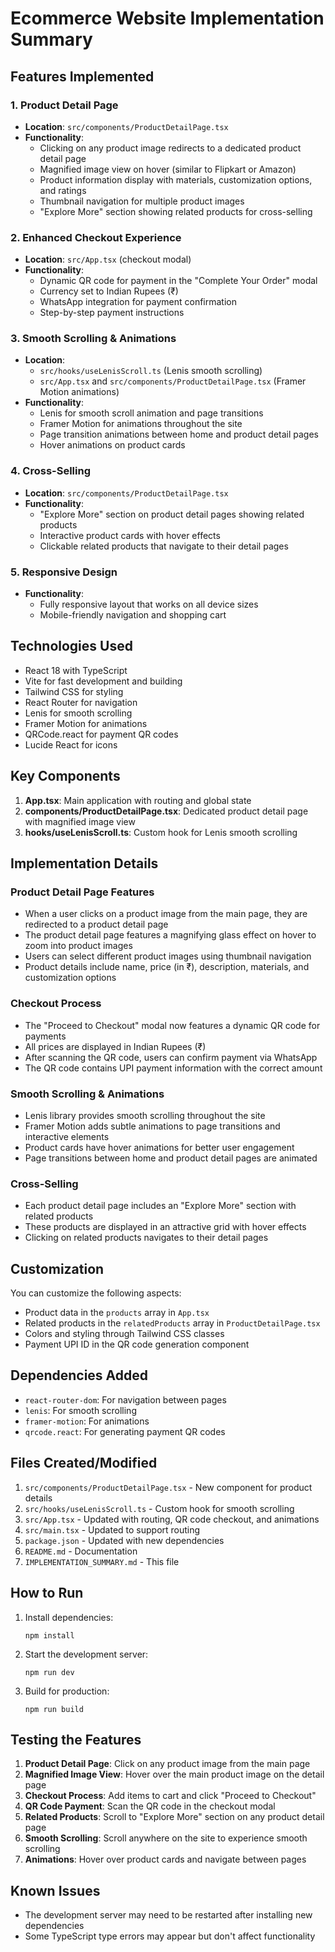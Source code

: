 # Ecommerce Website Implementation Summary

## Features Implemented

### 1. Product Detail Page
- **Location**: `src/components/ProductDetailPage.tsx`
- **Functionality**: 
  - Clicking on any product image redirects to a dedicated product detail page
  - Magnified image view on hover (similar to Flipkart or Amazon)
  - Product information display with materials, customization options, and ratings
  - Thumbnail navigation for multiple product images
  - "Explore More" section showing related products for cross-selling

### 2. Enhanced Checkout Experience
- **Location**: `src/App.tsx` (checkout modal)
- **Functionality**:
  - Dynamic QR code for payment in the "Complete Your Order" modal
  - Currency set to Indian Rupees (₹)
  - WhatsApp integration for payment confirmation
  - Step-by-step payment instructions

### 3. Smooth Scrolling & Animations
- **Location**: 
  - `src/hooks/useLenisScroll.ts` (Lenis smooth scrolling)
  - `src/App.tsx` and `src/components/ProductDetailPage.tsx` (Framer Motion animations)
- **Functionality**:
  - Lenis for smooth scroll animation and page transitions
  - Framer Motion for animations throughout the site
  - Page transition animations between home and product detail pages
  - Hover animations on product cards

### 4. Cross-Selling
- **Location**: `src/components/ProductDetailPage.tsx`
- **Functionality**:
  - "Explore More" section on product detail pages showing related products
  - Interactive product cards with hover effects
  - Clickable related products that navigate to their detail pages

### 5. Responsive Design
- **Functionality**:
  - Fully responsive layout that works on all device sizes
  - Mobile-friendly navigation and shopping cart

## Technologies Used

- React 18 with TypeScript
- Vite for fast development and building
- Tailwind CSS for styling
- React Router for navigation
- Lenis for smooth scrolling
- Framer Motion for animations
- QRCode.react for payment QR codes
- Lucide React for icons

## Key Components

1. **App.tsx**: Main application with routing and global state
2. **components/ProductDetailPage.tsx**: Dedicated product detail page with magnified image view
3. **hooks/useLenisScroll.ts**: Custom hook for Lenis smooth scrolling

## Implementation Details

### Product Detail Page Features
- When a user clicks on a product image from the main page, they are redirected to a product detail page
- The product detail page features a magnifying glass effect on hover to zoom into product images
- Users can select different product images using thumbnail navigation
- Product details include name, price (in ₹), description, materials, and customization options

### Checkout Process
- The "Proceed to Checkout" modal now features a dynamic QR code for payments
- All prices are displayed in Indian Rupees (₹)
- After scanning the QR code, users can confirm payment via WhatsApp
- The QR code contains UPI payment information with the correct amount

### Smooth Scrolling & Animations
- Lenis library provides smooth scrolling throughout the site
- Framer Motion adds subtle animations to page transitions and interactive elements
- Product cards have hover animations for better user engagement
- Page transitions between home and product detail pages are animated

### Cross-Selling
- Each product detail page includes an "Explore More" section with related products
- These products are displayed in an attractive grid with hover effects
- Clicking on related products navigates to their detail pages

## Customization

You can customize the following aspects:
- Product data in the `products` array in `App.tsx`
- Related products in the `relatedProducts` array in `ProductDetailPage.tsx`
- Colors and styling through Tailwind CSS classes
- Payment UPI ID in the QR code generation component

## Dependencies Added

- `react-router-dom`: For navigation between pages
- `lenis`: For smooth scrolling
- `framer-motion`: For animations
- `qrcode.react`: For generating payment QR codes

## Files Created/Modified

1. `src/components/ProductDetailPage.tsx` - New component for product details
2. `src/hooks/useLenisScroll.ts` - Custom hook for smooth scrolling
3. `src/App.tsx` - Updated with routing, QR code checkout, and animations
4. `src/main.tsx` - Updated to support routing
5. `package.json` - Updated with new dependencies
6. `README.md` - Documentation
7. `IMPLEMENTATION_SUMMARY.md` - This file

## How to Run

1. Install dependencies:
   ```
   npm install
   ```

2. Start the development server:
   ```
   npm run dev
   ```

3. Build for production:
   ```
   npm run build
   ```

## Testing the Features

1. **Product Detail Page**: Click on any product image from the main page
2. **Magnified Image View**: Hover over the main product image on the detail page
3. **Checkout Process**: Add items to cart and click "Proceed to Checkout"
4. **QR Code Payment**: Scan the QR code in the checkout modal
5. **Related Products**: Scroll to "Explore More" section on any product detail page
6. **Smooth Scrolling**: Scroll anywhere on the site to experience smooth scrolling
7. **Animations**: Hover over product cards and navigate between pages

## Known Issues

- The development server may need to be restarted after installing new dependencies
- Some TypeScript type errors may appear but don't affect functionality